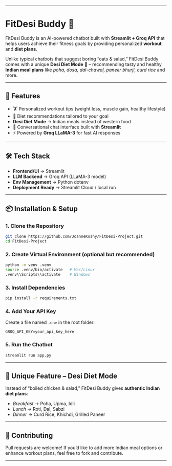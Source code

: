 
---

# FitDesi Buddy 🥗

FitDesi Buddy is an AI-powered chatbot built with **Streamlit + Groq API** that helps users achieve their fitness goals by providing personalized **workout** and **diet plans**.

Unlike typical chatbots that suggest boring “oats & salad,” FitDesi Buddy comes with a unique **Desi Diet Mode** 🍛 – recommending tasty and healthy **Indian meal plans** like *poha, dosa, dal-chawal, paneer bhurji, curd rice* and more.

---

## 🚀 Features

* 🏋️ Personalized workout tips (weight loss, muscle gain, healthy lifestyle)
* 🥗 Diet recommendations tailored to your goal
*  **Desi Diet Mode** → Indian meals instead of western food
* 💬 Conversational chat interface built with **Streamlit**
* ⚡ Powered by **Groq LLaMA-3** for fast AI responses

---

## 🛠️ Tech Stack

* **Frontend/UI** → Streamlit
* **LLM Backend** → Groq API (LLaMA-3 model)
* **Env Management** → Python dotenv
* **Deployment Ready** → Streamlit Cloud / local run

---

## 📦 Installation & Setup

### 1. Clone the Repository

```bash
git clone https://github.com/JoanneKoshy/FitDesi-Project.git
cd FitDesi-Project
```

### 2. Create Virtual Environment (optional but recommended)

```bash
python -m venv .venv
source .venv/bin/activate   # Mac/Linux
.venv\\Scripts\\activate    # Windows
```

### 3. Install Dependencies

```bash
pip install -r requirements.txt
```

### 4. Add Your API Key

Create a file named `.env` in the root folder:

```
GROQ_API_KEY=your_api_key_here
```

### 5. Run the Chatbot

```bash
streamlit run app.py
```

---

## 🌟 Unique Feature – Desi Diet Mode

Instead of “boiled chicken & salad,” FitDesi Buddy gives **authentic Indian diet plans**:

* *Breakfast* → Poha, Upma, Idli
* *Lunch* → Roti, Dal, Sabzi
* *Dinner* → Curd Rice, Khichdi, Grilled Paneer

---

## 🤝 Contributing

Pull requests are welcome! If you’d like to add more Indian meal options or enhance workout plans, feel free to fork and contribute.

---

